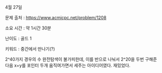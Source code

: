 4월 27일

문제 출처 : https://www.acmicpc.net/problem/1208

소요 시간 : 약 1시간 30분

난이도 : 골드 1

키워드 : 중간에서 만나기(?)

2^40가지 경우의 수 완전탐색이 불가피한데, 이를 반으로 나눠서
2^20을 두번 구해준 다음
x+y를 포인터 두개 움직여가면서 세주는 아이디어였다. 재밌었다.
